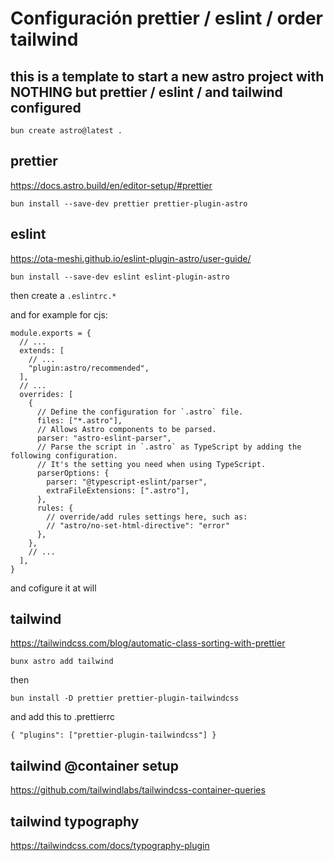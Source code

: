 # Configuración prettier / eslint / order tailwind

## this is a template to start a new astro project with NOTHING but prettier / eslint / and tailwind configured

`bun create astro@latest .`

## prettier

https://docs.astro.build/en/editor-setup/#prettier

`bun install --save-dev prettier prettier-plugin-astro`

## eslint

https://ota-meshi.github.io/eslint-plugin-astro/user-guide/

`bun install --save-dev eslint eslint-plugin-astro`

then create a `.eslintrc.*`

and for example for cjs:

```
module.exports = {
  // ...
  extends: [
    // ...
    "plugin:astro/recommended",
  ],
  // ...
  overrides: [
    {
      // Define the configuration for `.astro` file.
      files: ["*.astro"],
      // Allows Astro components to be parsed.
      parser: "astro-eslint-parser",
      // Parse the script in `.astro` as TypeScript by adding the following configuration.
      // It's the setting you need when using TypeScript.
      parserOptions: {
        parser: "@typescript-eslint/parser",
        extraFileExtensions: [".astro"],
      },
      rules: {
        // override/add rules settings here, such as:
        // "astro/no-set-html-directive": "error"
      },
    },
    // ...
  ],
}
```

and cofigure it at will

## tailwind

https://tailwindcss.com/blog/automatic-class-sorting-with-prettier

`bunx astro add tailwind`

then

`bun install -D prettier prettier-plugin-tailwindcss`

and add this to .prettierrc

`{
  "plugins": ["prettier-plugin-tailwindcss"]
}`

## tailwind @container setup

https://github.com/tailwindlabs/tailwindcss-container-queries

## tailwind typography

https://tailwindcss.com/docs/typography-plugin
